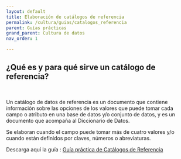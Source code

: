 ```yaml
---
layout: default
title: Elaboración de catálogos de referencia
permalink: /cultura/guias/catalogos_referencia
parent: Guías prácticas
grand_parent: Cultura de datos
nav_order: 1

---
```


<h2>¿Qué es y para qué sirve un catálogo de referencia?</h2>
<br>
<p>Un catálogo de datos de referencia es un documento que contiene información sobre las opciones de los valores que puede tomar cada campo o atributo en una base de datos y/o conjunto de datos, y es un documento que acompaña al Diccionario de Datos.</p>

<p>Se elaboran cuando el campo puede tomar más de cuatro valores y/o cuando están definidos por claves, números o abreviaturas.</p>

<p>Descarga aquí la guía : <a target="_blank" href="https://politicadedatos.cdmx.gob.mx//politicadedatos/assets/ppts/guia_cat.pdf"  download="Guía catalogos de referencia.pdf">Guía práctica de Catálogos de Referencia</a></p> 
